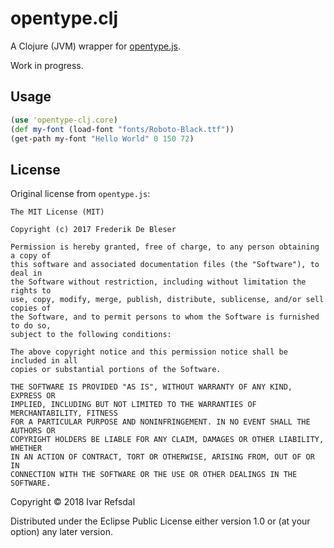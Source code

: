 # opentype.clj

A Clojure (JVM) wrapper for [opentype.js](https://opentype.js.org/).

Work in progress.

## Usage

```clojure
(use 'opentype-clj.core)
(def my-font (load-font "fonts/Roboto-Black.ttf"))
(get-path my-font "Hello World" 0 150 72)
```

## License

Original license from `opentype.js`:

    The MIT License (MIT)
    
    Copyright (c) 2017 Frederik De Bleser
    
    Permission is hereby granted, free of charge, to any person obtaining a copy of
    this software and associated documentation files (the "Software"), to deal in
    the Software without restriction, including without limitation the rights to
    use, copy, modify, merge, publish, distribute, sublicense, and/or sell copies of
    the Software, and to permit persons to whom the Software is furnished to do so,
    subject to the following conditions:
    
    The above copyright notice and this permission notice shall be included in all
    copies or substantial portions of the Software.
    
    THE SOFTWARE IS PROVIDED "AS IS", WITHOUT WARRANTY OF ANY KIND, EXPRESS OR
    IMPLIED, INCLUDING BUT NOT LIMITED TO THE WARRANTIES OF MERCHANTABILITY, FITNESS
    FOR A PARTICULAR PURPOSE AND NONINFRINGEMENT. IN NO EVENT SHALL THE AUTHORS OR
    COPYRIGHT HOLDERS BE LIABLE FOR ANY CLAIM, DAMAGES OR OTHER LIABILITY, WHETHER
    IN AN ACTION OF CONTRACT, TORT OR OTHERWISE, ARISING FROM, OUT OF OR IN
    CONNECTION WITH THE SOFTWARE OR THE USE OR OTHER DEALINGS IN THE SOFTWARE.
    
Copyright © 2018 Ivar Refsdal

Distributed under the Eclipse Public License either version 1.0 or (at
your option) any later version.
